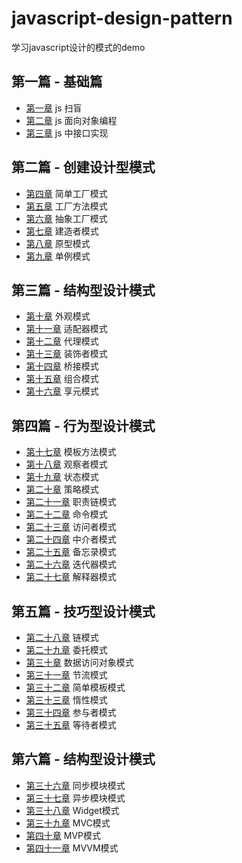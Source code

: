 # javascript-design-pattern
学习javascript设计的模式的demo

## 第一篇 - 基础篇

*   [第一章]() js 扫盲
*   [第二章]() js 面向对象编程
*   [第三章]() js 中接口实现

## 第二篇 - 创建设计型模式

*   [第四章]() 简单工厂模式
*   [第五章]() 工厂方法模式
*   [第六章]() 抽象工厂模式
*   [第七章]() 建造者模式
*   [第八章]() 原型模式
*   [第九章]() 单例模式

## 第三篇 - 结构型设计模式

*   [第十章]() 外观模式
*   [第十一章]() 适配器模式
*   [第十二章]() 代理模式
*   [第十三章]() 装饰者模式
*   [第十四章]() 桥接模式
*   [第十五章]() 组合模式
*   [第十六章]() 享元模式

## 第四篇 - 行为型设计模式

*   [第十七章]() 模板方法模式
*   [第十八章]() 观察者模式
*   [第十九章]() 状态模式
*   [第二十章]() 策略模式
*   [第二十一章]() 职责链模式
*   [第二十二章]() 命令模式
*   [第二十三章]() 访问者模式
*   [第二十四章]() 中介者模式
*   [第二十五章]() 备忘录模式
*   [第二十六章]() 迭代器模式
*   [第二十七章]() 解释器模式

## 第五篇 - 技巧型设计模式 

*   [第二十八章]() 链模式
*   [第二十九章]() 委托模式
*   [第三十章]() 数据访问对象模式
*   [第三十一章]() 节流模式
*   [第三十二章]() 简单模板模式
*   [第三十三章]() 惰性模式
*   [第三十四章]() 参与者模式
*   [第三十五章]() 等待者模式

## 第六篇 - 结构型设计模式

*   [第三十六章]() 同步模块模式
*   [第三十七章]() 异步模块模式
*   [第三十八章]() Widget模式
*   [第三十九章]() MVC模式
*   [第四十章]() MVP模式
*   [第四十一章]() MVVM模式
